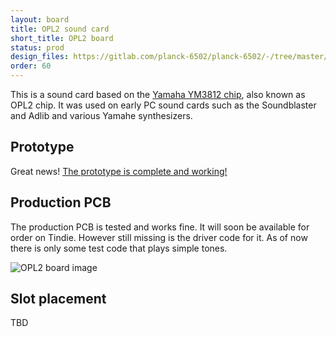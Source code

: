 ```yaml
---
layout: board
title: OPL2 sound card
short_title: OPL2 board
status: prod
design_files: https://gitlab.com/planck-6502/planck-6502/-/tree/master/Hardware/opl2_board
order: 60
---
```


This is a sound card based on the [Yamaha YM3812 chip](https://en.wikipedia.org/wiki/Yamaha_YM3812), also known as OPL2 chip. It was used on early PC sound cards such as the Soundblaster and Adlib and various Yamahe synthesizers.

## Prototype

Great news! [The prototype is complete and working!](/news/2021/06/26/opl2-sound-card/)

## Production PCB

The production PCB is tested and works fine. It will soon be available for order on Tindie. However still missing is the driver code for it. As of now there is only some test code that plays simple tones.

![OPL2 board image](/img/opl2-board.jpg)

## Slot placement

TBD

